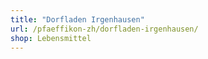 ```yaml
---
title: "Dorfladen Irgenhausen"
url: /pfaeffikon-zh/dorfladen-irgenhausen/
shop: Lebensmittel
---
```

